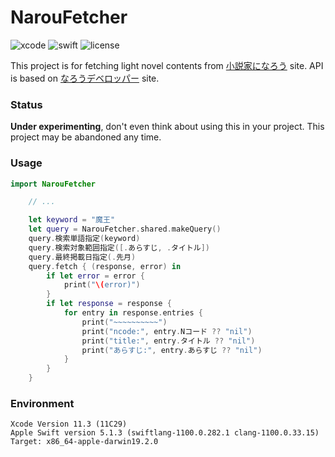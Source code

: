 #  NarouFetcher

![xcode](https://img.shields.io/badge/Xcode-11.3-blue)
![swift](https://img.shields.io/badge/Swift-5.1-orange.svg)
![license](https://img.shields.io/badge/License-MIT-yellow.svg)

This project is for fetching light novel contents from [小説家になろう](https://syosetu.com) site. API is based on [なろうデベロッパー](https://dev.syosetu.com/man/api/) site.

### Status
**Under experimenting**, don't even think about using this in your project.  This project may be abandoned any time.  

###  Usage

```.swift
import NarouFetcher

	// ...

	let keyword = "魔王"
	let query = NarouFetcher.shared.makeQuery()
	query.検索単語指定(keyword)
	query.検索対象範囲指定([.あらすじ, .タイトル])
	query.最終掲載日指定(.先月)
	query.fetch { (response, error) in
		if let error = error {
			print("\(error)")
		}
		if let response = response {
			for entry in response.entries {
				print("~~~~~~~~~~")
				print("ncode:", entry.Nコード ?? "nil")
				print("title:", entry.タイトル ?? "nil")
				print("あらすじ:", entry.あらすじ ?? "nil")
			}
		}
	}
```

### Environment

```.console
Xcode Version 11.3 (11C29)
Apple Swift version 5.1.3 (swiftlang-1100.0.282.1 clang-1100.0.33.15)
Target: x86_64-apple-darwin19.2.0
```
